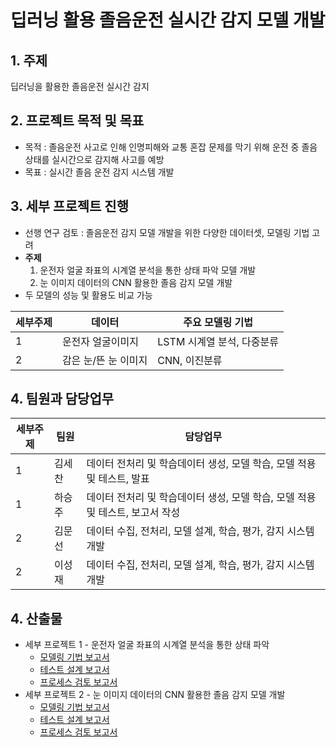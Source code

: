 # 딥러닝 활용 졸음운전 실시간 감지 모델 개발

## 1. 주제

딥러닝을 활용한 졸음운전 실시간 감지 

## 2. 프로젝트 목적 및 목표

- 목적 : 졸음운전 사고로 인해 인명피해와 교통 혼잡 문제를 막기 위해 운전 중 졸음 상태를 실시간으로 감지해 사고를 예방
- 목표 : 실시간 졸음 운전 감지 시스템 개발

## 3. 세부 프로젝트 진행 
- 선행 연구 검토 : 졸음운전 감지 모델 개발을 위한 다양한 데이터셋, 모델링 기법 고려
- **주제**
  1. 운전자 얼굴 좌표의 시계열 분석을 통한 상태 파악 모델 개발
  2. 눈 이미지 데이터의 CNN 활용한 졸음 감지 모델 개발
-  두 모델의 성능 및 활용도 비교 가능
  
|세부주제|데이터|주요 모델링 기법|
|--|------|------|
|1|운전자 얼굴이미지|LSTM 시계열 분석, 다중분류|
|2|감은 눈/뜬 눈 이미지|CNN, 이진분류|

## 4. 팀원과 담당업무 
|세부주제|팀원|담당업무|
|--|------|------|
|1|김세찬|데이터 전처리 및 학습데이터 생성, 모델 학습, 모델 적용 및 테스트, 발표|
|1|하승주|데이터 전처리 및 학습데이터 생성, 모델 학습, 모델 적용 및 테스트, 보고서 작성|
|2|김문선|데이터 수집, 전처리, 모델 설계, 학습, 평가, 감지 시스템 개발|
|2|이성재|데이터 수집, 전처리, 모델 설계, 학습, 평가, 감지 시스템 개발|

## 4. 산출물 
- 세부 프로젝트 1 - 운전자 얼굴 좌표의 시계열 분석을 통한 상태 파악
  - [모델링 기법 보고서](https://github.com/Playdata-G-DA35/DA35-4th---DriverDrowsinessDetection/blob/main/Reports/project1/1_modeling_report.md)
  - [테스트 설계 보고서](https://github.com/Playdata-G-DA35/DA35-4th---DriverDrowsinessDetection/blob/main/Reports/project1/2_test_report.md)
  - [프로세스 검토 보고서](https://github.com/Playdata-G-DA35/DA35-4th---DriverDrowsinessDetection/blob/main/Reports/project1/3_process_report.md)
- 세부 프로젝트 2 - 눈 이미지 데이터의 CNN 활용한 졸음 감지 모델 개발
  - [모델링 기법 보고서](https://github.com/Playdata-G-DA35/DA35-4th---DriverDrowsinessDetection/blob/main/Reports/project2/1_modeling_report.md)
  - [테스트 설계 보고서](https://github.com/Playdata-G-DA35/DA35-4th---DriverDrowsinessDetection/blob/main/Reports/project2/2_test_report.md)
  - [프로세스 검토 보고서](https://github.com/Playdata-G-DA35/DA35-4th---DriverDrowsinessDetection/blob/main/Reports/project2/3_process_report.md)

